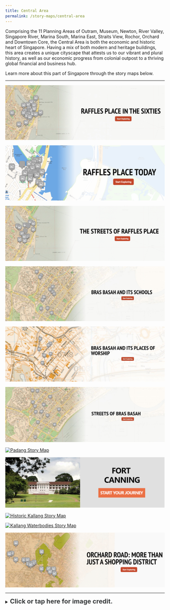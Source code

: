 ```yaml
---
title: Central Area
permalink: /story-maps/central-area
---
```

Comprising the 11 Planning Areas of Outram, Museum, Newton, River Valley, Singapore River, Marina South, Marina East, Straits View,  Rochor, Orchard and Downtown Core, the Central Area is both the economic and historic heart of Singapore. Having a mix of both modern and heritage buildings, this area creates a unique cityscape that attests us to our vibrant and plural history, as well as our economic progress from colonial outpost to a thriving global financial and business hub.

Learn more about this part of Singapore through the story maps below.

__________

[![Raffles Place in the Sixties Story Map](/images/storymap-image-raffles-place-sixties.png)](https://nlb.geoicon.com/spatialdiscovery/storymaps/mapbox/index.html)

[![Raffles Place Today Story Map](/images/storymap-image-raffles-place-today.png)](/resource-room/story-maps/raffles-place-today)

[![Raffles Place Streets Story Map](/images/storymap-image-raffles-place-streets.png)](/resource-room/story-maps/streets-of-raffles-place)

[![Bras Basah Schools Story Map](/images/storymap-image-bras-basah-schools.png)](/resource-room/story-maps/bras-basah-schools)

[![Raffles Place Worship Story Map](/images/storymap-image-bras-basah-worship.png)](/resource-room/story-maps/bras-basah-worship)

[![Bras Basah Streets Story Map](/images/storymap-image-bras-basah-streets.png)](/resource-room/story-maps/bras-basah-streets)

[![Padang Story Map](/images/storymap-image-padang.png)](/resource-room/story-maps/padang) 

[![Fort Canning Story Map](/images/storymap-image-fort-canning.png)](/resource-room/story-maps/fort-canning) 

[![Historic Kallang Story Map](/images/storymap-image-historic-kallang.png)](/resource-room/story-maps/historic-kallang)

[![Kallang Waterbodies Story Map](/images/storymap-image-kallang-waterbodies-parks.png)](/resource-room/story-maps/the-green-and-blue-of-kallang)

[![Historic Kallang Story Map](/images/storymap-image-orchard-road.png)](/resource-room/story-maps/orchard-road)

_______

<details>
<summary><span style="font-weight: 700; font-size: 20px; font-style: normal; color:#353839">Click or tap here for image credit.</span></summary>
<br>	
<span style="font-weight: 400; font-size: 20px; font-style: normal; color:#778899">1. Old Raffles Place photovia National Archives of Singapore
<br>2. Present day Raffles Place photo by Jukkabrother [CC BY-SA 4.0]
<br>3. Raffles Place streets photo via PictureSG [CC BY-SA 4.0]
<br>4. Bras Basah schools photo by Chen Siyuan [CC BY-SA 4.0]
<br>5. Bras Basah places of Worship photo by Zhenkang [CC BY-SA 4.0]
<br>6. Bras Basah streets photo by Choo Yut Shing via Flickr
<br>7. Civic District photo by Bob T [CC BY-SA 4.0]
<br>8. Fort Canning photo by KTPH [CC BY-SA 4.0]
<br>9. Old Kallang photo by KTPH [CC BY-SA 4.0]
<br>10. Present day Kallang photo by KTPH [CC BY-SA 4.0]
<br>11. Orchard Road photo by KTPH [CC BY-SA 4.0]
</span>
	
</details>